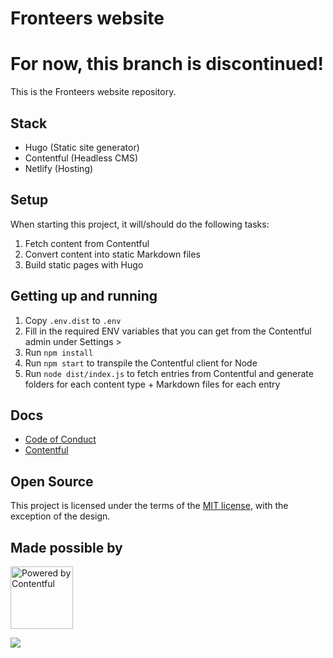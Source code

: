 # Fronteers website

# For now, this branch is discontinued!

This is the Fronteers website repository.

## Stack

- Hugo (Static site generator)
- Contentful (Headless CMS)
- Netlify (Hosting)

## Setup

When starting this project, it will/should do the following tasks:

1. Fetch content from Contentful
2. Convert content into static Markdown files
3. Build static pages with Hugo

## Getting up and running

1. Copy `.env.dist` to `.env`
2. Fill in the required ENV variables that you can get from the Contentful admin under Settings >
3. Run `npm install`
4. Run `npm start` to transpile the Contentful client for Node
5. Run `node dist/index.js` to fetch entries from Contentful and generate folders for each content type + Markdown files for each entry

## Docs

- [Code of Conduct](docs/code-of-conduct.md)
- [Contentful](docs/contentful.md)

## Open Source

This project is licensed under the terms of the [MIT license](LICENSE), with the exception of the design.

## Made possible by

<a href="https://www.contentful.com/" rel="nofollow" target="_blank" style="max-width:100px;width:100px"><img src="https://images.ctfassets.net/fo9twyrwpveg/44baP9Gtm8qE2Umm8CQwQk/c43325463d1cb5db2ef97fca0788ea55/PoweredByContentful_LightBackground.svg" style="max-width:100px;width:100px;" width="150px" alt="Powered by Contentful" /></a>

<a href="https://www.netlify.com">
  <img src="https://www.netlify.com/img/global/badges/netlify-dark.svg"/>
</a>
